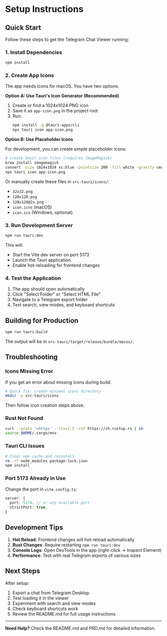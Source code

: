 # Setup Instructions

## Quick Start

Follow these steps to get the Telegram Chat Viewer running:

### 1. Install Dependencies

```bash
npm install
```

### 2. Create App Icons

The app needs icons for macOS. You have two options:

**Option A: Use Tauri's Icon Generator (Recommended)**

1. Create or find a 1024x1024 PNG icon
2. Save it as `app-icon.png` in the project root
3. Run:
   ```bash
   npm install -g @tauri-apps/cli
   npx tauri icon app-icon.png
   ```

**Option B: Use Placeholder Icons**

For development, you can create simple placeholder icons:

```bash
# Create basic icon files (requires ImageMagick)
brew install imagemagick
convert -size 1024x1024 xc:blue -pointsize 200 -fill white -gravity center -annotate +0+0 "T" app-icon.png
npx tauri icon app-icon.png
```

Or manually create these files in `src-tauri/icons/`:
- `32x32.png`
- `128x128.png`
- `128x128@2x.png`
- `icon.icns` (macOS)
- `icon.ico` (Windows, optional)

### 3. Run Development Server

```bash
npm run tauri:dev
```

This will:
- Start the Vite dev server on port 5173
- Launch the Tauri application
- Enable hot-reloading for frontend changes

### 4. Test the Application

1. The app should open automatically
2. Click "Select Folder" or "Select HTML File"
3. Navigate to a Telegram export folder
4. Test search, view modes, and keyboard shortcuts

## Building for Production

```bash
npm run tauri:build
```

The output will be in `src-tauri/target/release/bundle/macos/`.

## Troubleshooting

### Icons Missing Error

If you get an error about missing icons during build:

```bash
# Quick fix: create minimal icons directory
mkdir -p src-tauri/icons
```

Then follow icon creation steps above.

### Rust Not Found

```bash
curl --proto '=https' --tlsv1.2 -sSf https://sh.rustup.rs | sh
source $HOME/.cargo/env
```

### Tauri CLI Issues

```bash
# Clear npm cache and reinstall
rm -rf node_modules package-lock.json
npm install
```

### Port 5173 Already in Use

Change the port in `vite.config.ts`:
```typescript
server: {
  port: 5174, // or any available port
  strictPort: true,
}
```

## Development Tips

1. **Hot Reload**: Frontend changes will hot-reload automatically
2. **Rust Changes**: Require restarting `npm run tauri:dev`
3. **Console Logs**: Open DevTools in the app (right-click → Inspect Element)
4. **Performance**: Test with real Telegram exports of various sizes

## Next Steps

After setup:
1. Export a chat from Telegram Desktop
2. Test loading it in the viewer
3. Experiment with search and view modes
4. Check keyboard shortcuts work
5. Review the README.md for full usage instructions

---

**Need Help?** Check the README.md and PRD.md for detailed information.

